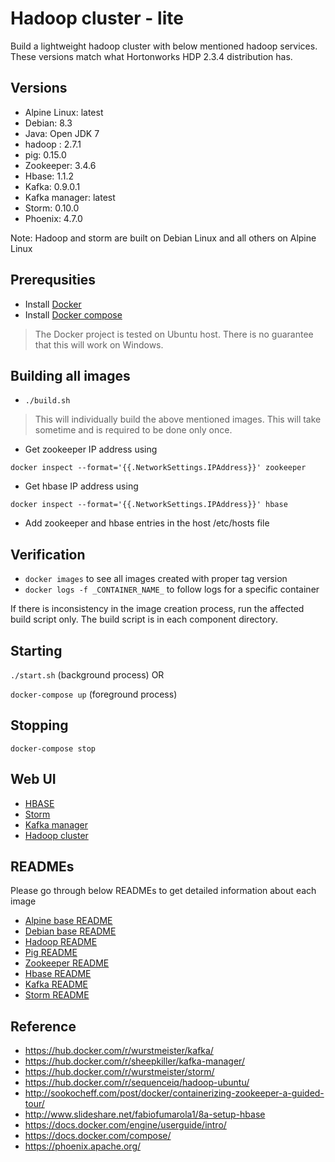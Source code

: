 # Hadoop cluster - lite
Build a lightweight hadoop cluster with below mentioned hadoop services. These versions match what Hortonworks HDP 2.3.4 distribution has.


## Versions
- Alpine Linux: latest
- Debian: 8.3
- Java: Open JDK 7
- hadoop : 2.7.1
- pig: 0.15.0
- Zookeeper: 3.4.6
- Hbase: 1.1.2
- Kafka: 0.9.0.1
- Kafka manager: latest
- Storm: 0.10.0
- Phoenix: 4.7.0

Note: Hadoop and storm are built on Debian Linux and all others on Alpine Linux


## Prerequsities
- Install [Docker](https://docs.docker.com/engine/installation/)
- Install [Docker compose](https://docs.docker.com/compose/install/)

> The Docker project is tested on Ubuntu host. There is no guarantee that this will work on Windows.


## Building all images
- ``./build.sh``

>This will individually build the above mentioned images. This will take sometime and is required to be done only once.

- Get zookeeper IP address using 

``docker inspect --format='{{.NetworkSettings.IPAddress}}' zookeeper``
- Get hbase IP address using 

``docker inspect --format='{{.NetworkSettings.IPAddress}}' hbase``
- Add zookeeper and hbase entries in the host /etc/hosts file

## Verification
- ``docker images`` to see all images created with proper tag version
- ``docker logs -f _CONTAINER_NAME_`` to follow logs for a specific container

If there is inconsistency in the image creation process, run the affected build script only. The build script is in each component directory.

## Starting

``./start.sh`` (background process)
OR

``docker-compose up``  (foreground process)

## Stopping

``docker-compose stop``


## Web UI
- [HBASE](http://localhost:60010)
- [Storm](http://localhost:49080)
- [Kafka manager](http://localhost:9000)
- [Hadoop cluster](http://localhost:8088)


## READMEs
Please go through below READMEs to get detailed information about each image

- [Alpine base README](alpine-base/README.md)
- [Debian base README](debian-base/README.md)
- [Hadoop README](hadoop/README.md)
- [Pig README](hadoop/pig/README.md)
- [Zookeeper README](zookeeper/README.md)
- [Hbase README](hbase/README.md)
- [Kafka README](kafka/README.md)
- [Storm README](storm/README.md)

## Reference
- https://hub.docker.com/r/wurstmeister/kafka/
- https://hub.docker.com/r/sheepkiller/kafka-manager/
- https://hub.docker.com/r/wurstmeister/storm/
- https://hub.docker.com/r/sequenceiq/hadoop-ubuntu/
- http://sookocheff.com/post/docker/containerizing-zookeeper-a-guided-tour/
- http://www.slideshare.net/fabiofumarola1/8a-setup-hbase
- https://docs.docker.com/engine/userguide/intro/
- https://docs.docker.com/compose/
- https://phoenix.apache.org/

